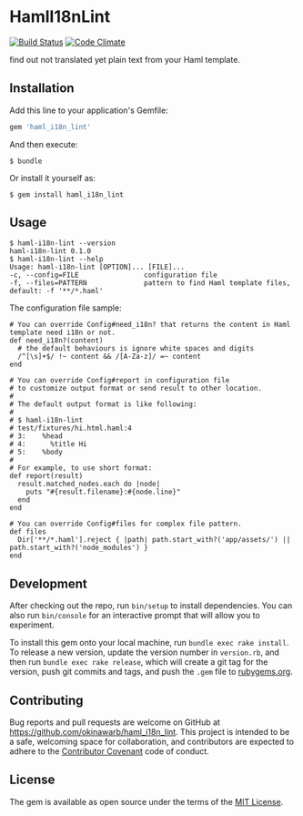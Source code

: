 # HamlI18nLint

[![Build Status](https://travis-ci.org/okinawarb/haml_i18n_lint.svg?branch=master)](https://travis-ci.org/okinawarb/haml_i18n_lint)
[![Code Climate](http://img.shields.io/codeclimate/github/okinawarb/haml_i18n_lint.svg)](https://codeclimate.com/github/okinawarb/haml_i18n_lint)

find out not translated yet plain text from your Haml template.

## Installation

Add this line to your application's Gemfile:

```ruby
gem 'haml_i18n_lint'
```

And then execute:

    $ bundle

Or install it yourself as:

    $ gem install haml_i18n_lint

## Usage

    $ haml-i18n-lint --version
    haml-i18n-lint 0.1.0
    $ haml-i18n-lint --help
    Usage: haml-i18n-lint [OPTION]... [FILE]...
    -c, --config=FILE                configuration file
    -f, --files=PATTERN              pattern to find Haml template files, default: -f '**/*.haml'

The configuration file sample:

    # You can override Config#need_i18n? that returns the content in Haml template need i18n or not.
    def need_i18n?(content)
      # the default behaviours is ignore white spaces and digits
      /^[\s]+$/ !~ content && /[A-Za-z]/ =~ content
    end

    # You can override Config#report in configuration file
    # to customize output format or send result to other location.
    #
    # The default output format is like following:
    #
    # $ haml-i18n-lint
    # test/fixtures/hi.html.haml:4
    # 3:    %head
    # 4:      %title Hi
    # 5:    %body
    #
    # For example, to use short format:
    def report(result)
      result.matched_nodes.each do |node|
        puts "#{result.filename}:#{node.line}"
      end
    end

    # You can override Config#files for complex file pattern.
    def files
      Dir['**/*.haml'].reject { |path| path.start_with?('app/assets/') || path.start_with?('node_modules') }
    end

## Development

After checking out the repo, run `bin/setup` to install dependencies. You can also run `bin/console` for an interactive prompt that will allow you to experiment.

To install this gem onto your local machine, run `bundle exec rake install`. To release a new version, update the version number in `version.rb`, and then run `bundle exec rake release`, which will create a git tag for the version, push git commits and tags, and push the `.gem` file to [rubygems.org](https://rubygems.org).

## Contributing

Bug reports and pull requests are welcome on GitHub at https://github.com/okinawarb/haml_i18n_lint. This project is intended to be a safe, welcoming space for collaboration, and contributors are expected to adhere to the [Contributor Covenant](http://contributor-covenant.org) code of conduct.


## License

The gem is available as open source under the terms of the [MIT License](http://opensource.org/licenses/MIT).
